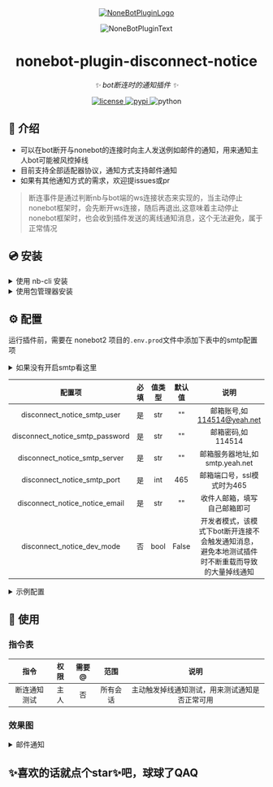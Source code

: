 <div align="center">
  <a href="https://v2.nonebot.dev/store"><img src="https://github.com/A-kirami/nonebot-plugin-template/blob/resources/nbp_logo.png" width="180" height="180" alt="NoneBotPluginLogo"></a>
  <br>
  <p><img src="https://github.com/A-kirami/nonebot-plugin-template/blob/resources/NoneBotPlugin.svg" width="240" alt="NoneBotPluginText"></p>
</div>

<div align="center">

# nonebot-plugin-disconnect-notice

_✨ bot断连时的通知插件 ✨_


<a href="./LICENSE">
    <img src="https://img.shields.io/github/license/Skyminers/Bot-Splatoon3.svg" alt="license">
</a>
<a href="https://pypi.python.org/pypi/nonebot-plugin-disconnect-notice">
    <img src="https://img.shields.io/pypi/v/nonebot-plugin-disconnect-notice.svg" alt="pypi">
</a>
<img src="https://img.shields.io/badge/python-3.8+-blue.svg" alt="python">

</div>


## 📖 介绍

- 可以在bot断开与nonebot的连接时向主人发送例如邮件的通知，用来通知主人bot可能被风控掉线
- 目前支持全部适配器协议，通知方式支持邮件通知
- 如果有其他通知方式的需求，欢迎提issues或pr

>断连事件是通过判断nb与bot端的ws连接状态来实现的，当主动停止nonebot框架时，会先断开ws连接，随后再退出,这意味着主动停止nonebot框架时，也会收到插件发送的离线通知消息，这个无法避免，属于正常情况

## 💿 安装

<details>
<summary>使用 nb-cli 安装</summary>
在 nonebot2 项目的根目录下打开命令行, 输入以下指令即可安装

    nb plugin install nonebot-plugin-disconnect-notice

</details>


<details>
<summary>使用包管理器安装</summary>
在 nonebot2 项目的插件目录下, 打开命令行, 根据你使用的包管理器, 输入相应的安装命令
<details>
<summary>pdm</summary>

    pdm add nonebot-plugin-disconnect-notice
</details>

<details>
<summary>poetry</summary>

    poetry add nonebot-plugin-disconnect-notice
</details>

</details>


## ⚙️ 配置
运行插件前，需要在 nonebot2 项目的`.env.prod`文件中添加下表中的smtp配置项
<details>
<summary>如果没有开启smtp看这里</summary>

- 以qq邮箱为例，其他邮箱的开启smtp方式是类似的

1.点击qq邮箱的设置
![img.png](images/img.png)

2.点击账户
![img_1.png](images/img_1.png)

3.点击管理服务，如果没有开启，这里可能显示的是`开启服务`
![img_2.png](images/img_2.png)

4.点击`生成授权码`
![img_3.png](images/img_3.png)

5.按照要求用密保手机号发送短信验证
![img_4.png](images/img_4.png)

6.复制得到的这个授权码
![img_5.png](images/img_5.png)

7.得到的这个`授权码`就相当于邮箱密码，邮箱账号就是qq邮箱，其他的一些常见邮箱的smtp_server和smtp_port配置参数参考下表

|   邮箱名    |   smtp_server   | smtp_port |   
|:--------:|:---------------:|:---------:|
|   qq邮箱   |   smtp.qq.com   |    465    |   
| 网易yeah邮箱 |  smtp.yeah.net  |    465    |
|  阿里云邮箱   | smtp.aliyun.com |    465    |
| 网易163邮箱  |  smtp.163.com   |    465    |
| 移动139邮箱  |  smtp.139.com   |    465    |


</details>


| 配置项 | 必填 | 值类型 | 默认值 | 说明 |
|:------:|:----:|:---:|:---:|:--:|
| disconnect_notice_smtp_user | 是 | str | ""  | 邮箱账号,如 114514@yeah.net |
| disconnect_notice_smtp_password | 是 | str | ""  | 邮箱密码,如 114514 |
| disconnect_notice_smtp_server | 是 | str | ""  | 邮箱服务器地址,如 smtp.yeah.net |
| disconnect_notice_smtp_port | 是 | int | 465  | 邮箱端口号，ssl模式时为465 |
| disconnect_notice_notice_email | 是 | str | ""  | 收件人邮箱，填写自己邮箱即可 |
| disconnect_notice_dev_mode | 否 | bool | False  | 开发者模式，该模式下bot断开连接不会触发通知消息，避免本地测试插件时不断重载而导致的大量掉线通知 |

<details>
<summary>示例配置</summary>
  
```env
# disconnect_notice示例配置
disconnect_notice_smtp_user = "114514@yeah.net" #邮箱账号
disconnect_notice_smtp_password = "114514" #邮箱密码
disconnect_notice_smtp_server = "smtp.yeah.net" #邮箱服务器地址
disconnect_notice_smtp_port = 465 #邮箱端口号
disconnect_notice_notice_email = "114514@qq.com" #收件人邮箱
```

</details>

## 🎉 使用
### 指令表
| 指令 | 权限 | 需要@ |  范围  |           说明            |
|:-----:|:----:|:----:|:----:|:-----------------------:|
| 断连通知测试 | 主人 | 否 | 所有会话 | 主动触发掉线通知测试，用来测试通知是否正常可用 |
### 效果图
<details>
<summary>邮件通知</summary>

![mail.png](images/mail.png)

</details>

## ✨喜欢的话就点个star✨吧，球球了QAQ
